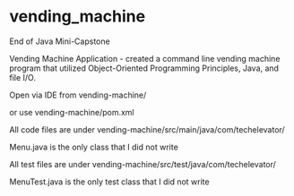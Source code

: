 # vending_machine
End of Java Mini-Capstone 

Vending Machine Application - created a command line vending machine program that utilized Object-Oriented Programming Principles, Java, and file I/O.

Open via IDE from vending-machine/ 

or use vending-machine/pom.xml

All code files are under vending-machine/src/main/java/com/techelevator/

Menu.java is the only class that I did not write

All test files are under vending-machine/src/test/java/com/techelevator/

MenuTest.java is the only test class that I did not write